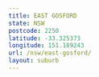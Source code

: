```yaml
---
title: EAST GOSFORD
state: NSW
postcode: 2250
latitude: -33.325373
longitude: 151.189243
url: /nsw/east-gosford/
layout: suburb
---
```

